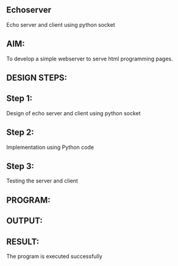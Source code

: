 ## Echoserver
Echo server and client using python socket

## AIM:
To develop a simple webserver to serve html programming pages.

## DESIGN STEPS:
## Step 1:
Design of echo server and client using python socket

## Step 2:
Implementation using Python code

## Step 3:
Testing the server and client

## PROGRAM:
## OUTPUT:
## RESULT:
The program is executed successfully

